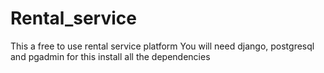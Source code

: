 # Rental_service
This a free to use rental service platform
You will need django, postgresql and pgadmin for this
install all the dependencies
